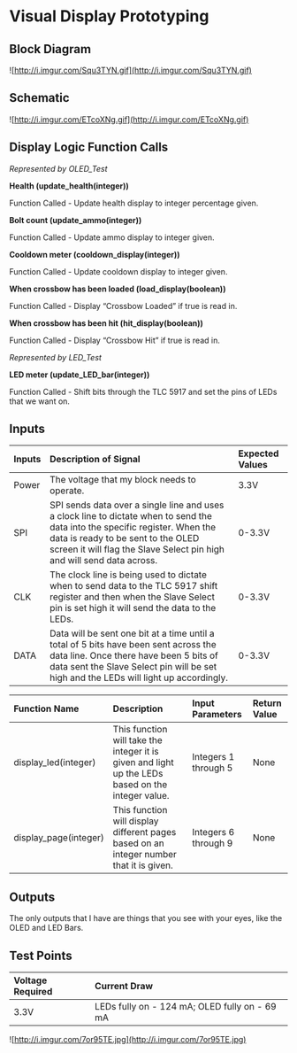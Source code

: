 # Visual Display Prototyping #



## Block Diagram ##

![http://i.imgur.com/Squ3TYN.gif](http://i.imgur.com/Squ3TYN.gif)

## Schematic ##

![http://i.imgur.com/ETcoXNg.gif](http://i.imgur.com/ETcoXNg.gif)

## Display Logic Function Calls ##

_Represented by OLED\_Test_

**Health (update\_health(integer))**

Function Called - Update health display to integer percentage given.

**Bolt count (update\_ammo(integer))**

Function Called - Update ammo display to integer given.

**Cooldown meter (cooldown\_display(integer))**

Function Called - Update cooldown display to integer given.

**When crossbow has been loaded (load\_display(boolean))**

Function Called - Display “Crossbow Loaded” if true is read in.

**When crossbow has been hit (hit\_display(boolean))**

Function Called - Display “Crossbow Hit” if true is read in.

_Represented by LED\_Test_

**LED meter (update\_LED\_bar(integer))**

Function Called - Shift bits through the TLC 5917 and set the pins of LEDs that we want on.

## Inputs ##

| **Inputs** | **Description of Signal** | **Expected Values** |
|:-----------|:--------------------------|:--------------------|
| Power | The voltage that my block needs to operate. | 3.3V |
| SPI | SPI sends data over a single line and uses a clock line to dictate when to send the data into the specific register. When the data is ready to be sent to the OLED screen it will flag the Slave Select pin high and will send data across. | 0-3.3V |
| CLK | The clock line is being used to dictate when to send data to the TLC 5917 shift register and then when the Slave Select pin is set high it will send the data to the LEDs. | 0-3.3V |
| DATA | Data will be sent one bit at a time until a total of 5 bits have been sent across the data line. Once there have been 5 bits of data sent the Slave Select pin will be set high and the LEDs will light up accordingly. | 0-3.3V |

| **Function Name** | **Description** | **Input Parameters** | **Return Value** |
|:------------------|:----------------|:---------------------|:-----------------|
| display\_led(integer) | This function will take the integer it is given and light up the LEDs based on the integer value. | Integers 1 through 5 | None |
| display\_page(integer) | This function will display different pages based on an integer number that it is given. | Integers 6 through 9 | None |

## Outputs ##

The only outputs that I have are things that you see with your eyes, like the OLED and LED Bars.

## Test Points ##

| **Voltage Required** | **Current Draw** |
|:---------------------|:-----------------|
| 3.3V | LEDs fully on - 124 mA; OLED fully on - 69 mA |


![http://i.imgur.com/7or95TE.jpg](http://i.imgur.com/7or95TE.jpg)